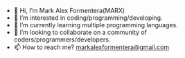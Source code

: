 - 👋 Hi, I’m Mark Alex Formentera(MARX)
- 👀 I’m interested in coding/programming/developing.
- 🌱 I’m currently learning multiple programming languages.
- 💞️ I’m looking to collaborate on a community of coders/programmers/developers.
- 📫 How to reach me? markalexformentera@gmail.com

<!---
GitMafy/GitMafy is a ✨ special ✨ repository because its `README.md` (this file) appears on your GitHub profile.
You can click the Preview link to take a look at your changes.
--->
